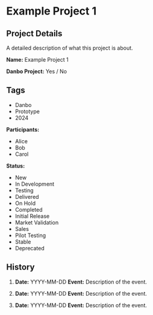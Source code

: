 # Example Project 1

## Project Details
A detailed description of what this project is about.

**Name:** Example Project 1

**Danbo Project:** Yes / No

## Tags
- Danbo
- Prototype
- 2024

**Participants:**
- Alice
- Bob
- Carol

<!-- The status of the project could be different -->
**Status:** 
- New
- In Development
- Testing
- Delivered
- On Hold
- Completed
- Initial Release
- Market Validation 
- Sales
- Pilot Testing
- Stable
- Deprecated 


## History

1. **Date:** YYYY-MM-DD
   **Event:** Description of the event.

2. **Date:** YYYY-MM-DD
   **Event:** Description of the event.

3. **Date:** YYYY-MM-DD
   **Event:** Description of the event.
